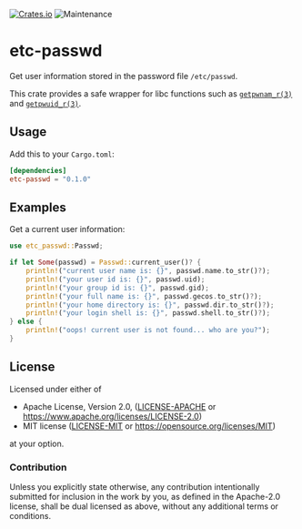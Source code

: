 [![Crates.io](https://img.shields.io/crates/v/etc-passwd.svg)](https://crates.io/crates/etc-passwd)
![Maintenance](https://img.shields.io/badge/maintenance-passively--maintained-yellowgreen.svg)

# etc-passwd

Get user information stored in the password file `/etc/passwd`.

This crate provides a safe wrapper for libc functions such as [`getpwnam_r(3)`] and [`getpwuid_r(3)`].

## Usage

Add this to your `Cargo.toml`:

```toml
[dependencies]
etc-passwd = "0.1.0"
```

## Examples

Get a current user information:

```rust
use etc_passwd::Passwd;

if let Some(passwd) = Passwd::current_user()? {
    println!("current user name is: {}", passwd.name.to_str()?);
    println!("your user id is: {}", passwd.uid);
    println!("your group id is: {}", passwd.gid);
    println!("your full name is: {}", passwd.gecos.to_str()?);
    println!("your home directory is: {}", passwd.dir.to_str()?);
    println!("your login shell is: {}", passwd.shell.to_str()?);
} else {
    println!("oops! current user is not found... who are you?");
}
```

[`getpwnam_r(3)`]: ../libc/fn.getpwnam_r.html
[`getpwuid_r(3)`]: ../libc/fn.getpwuid_r.html

## License

Licensed under either of

* Apache License, Version 2.0, ([LICENSE-APACHE](LICENSE-APACHE) or https://www.apache.org/licenses/LICENSE-2.0)
* MIT license ([LICENSE-MIT](LICENSE-MIT) or https://opensource.org/licenses/MIT)

at your option.

### Contribution

Unless you explicitly state otherwise, any contribution intentionally
submitted for inclusion in the work by you, as defined in the Apache-2.0
license, shall be dual licensed as above, without any additional terms or
conditions.
